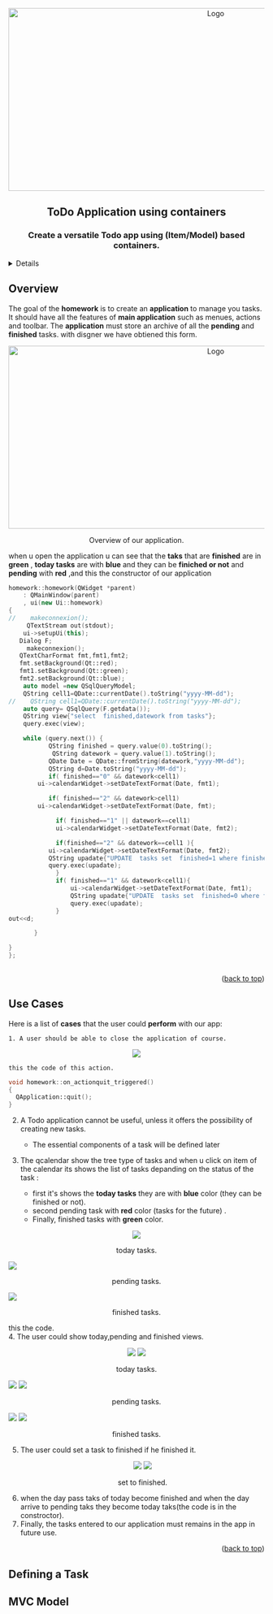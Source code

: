 
    

<div id="top"></div>



<!-- PROJECT LOGO -->
<br />
<div align="center">
    <img src="todo/cover.png" alt="Logo" width="800" height="360">
  <h2 align="center">ToDo Application using containers</h2>
  <h3 align="center">Create a versatile Todo app using (Item/Model) based containers.</h3>
</div>



<!-- TABLE OF CONTENTS -->
<details>
 <ol class="list-group list-group-numbered">
     <li class="list-group-item"> <a href="#Overview">Overview </a></li>
  <li class="list-group-item"> <a href="#Use-Cases">Use Cases</a> </li>
  <li class="list-group-item"> <a href="#Defining-a-Task">Defining a Task</a> </li>
   <li class="list-group-item"> <a href="#MVC-Model">MVC Model</a> </li>
</ol>
</details>



<div id="Overview">
  
<!-- ABOUT THE PROJECT -->
## Overview
    
  The goal of the **homework** is to create an **application** to manage you tasks. 
    It should have all the features of **main application** such as menues, actions and toolbar. 
    The **application** must store an archive of all the **pending** and **finished** tasks.
    with disgner we have obtiened this form.
    <br />
<div align="center">
    <img src="todo/1.png" alt="Logo" width="800" height="360">
   <p align="center">Overview of our application.</p>
</div>
    
   when u open the application u can see that the **taks** that are **finished** are in **green** , **today tasks** are with **blue** and they can be **finiched or not** and **pending** with **red** ,and this the constructor of our application
    
```cpp
homework::homework(QWidget *parent)
    : QMainWindow(parent)
    , ui(new Ui::homework)
{
//    makeconnexion();
     QTextStream out(stdout);
    ui->setupUi(this);
   Dialog F;
     makeconnexion();
   QTextCharFormat fmt,fmt1,fmt2;
   fmt.setBackground(Qt::red);
   fmt1.setBackground(Qt::green);
   fmt2.setBackground(Qt::blue);
    auto model =new QSqlQueryModel;
    QString cell1=QDate::currentDate().toString("yyyy-MM-dd");
//    QString cell1=QDate::currentDate().toString("yyyy-MM-dd");
    auto query= QSqlQuery(F.getdata());
    QString view{"select  finished,datework from tasks"};
    query.exec(view);

    while (query.next()) {
           QString finished = query.value(0).toString();
            QString datework = query.value(1).toString();
           QDate Date = QDate::fromString(datework,"yyyy-MM-dd");
           QString d=Date.toString("yyyy-MM-dd");
           if( finished=="0" && datework<cell1)
        ui->calendarWidget->setDateTextFormat(Date, fmt1);

           if( finished=="2" && datework>cell1)
        ui->calendarWidget->setDateTextFormat(Date, fmt);

             if( finished=="1" || datework==cell1)
             ui->calendarWidget->setDateTextFormat(Date, fmt2);

             if(finished=="2" && datework==cell1 ){
           ui->calendarWidget->setDateTextFormat(Date, fmt2);
           QString upadate{"UPDATE  tasks set  finished=1 where finished=2"};
           query.exec(upadate);
             }
             if( finished=="1" && datework<cell1){
                 ui->calendarWidget->setDateTextFormat(Date, fmt1);
                 QString upadate{"UPDATE  tasks set  finished=0 where finished=1 "};
                 query.exec(upadate);
             }
out<<d;

       }

}
};
    
```
<p align="right">(<a href="#top">back to top</a>)</p>
    

    
<div id="Use-Cases">
  
<!-- ABOUT THE PROJECT -->
## Use Cases
    
Here is a list of **cases** that the user could **perform** with our app:

    1. A user should be able to close the application of course.
    
   <p align="center">
     <img src="todo/2.png">
   </p> 
    
    this the code of this action.
   
   ```cpp
   void homework::on_actionquit_triggered()
{
     QApplication::quit();
}
   ```
   2. A Todo application cannot be useful, unless it offers the possibility of creating new tasks.
      * The essential components of a task will be defined later


   3. The qcalendar show the tree type of tasks and when u click on item of the calendar its shows the list of tasks depanding on the status of the task :
      *  first  it's shows the  **today tasks** they are with **blue** color (they can be finished or not).
      * second pending task with **red** color (tasks for the future) .
      * Finally,  finished tasks with **green** color.
    <div class="to">
   <p align="center">
     <img src="todo/13.png">
       <p align="center">today tasks.</p>
       <img src="todo/14.png">
        <p align="center">pending tasks.</p>
       <img src="todo/12.png">
       <p align="center">finished tasks.</p>
   </p> 
    </div>
    
    
this the code.
     <br/>
    4. The user could show today,pending and finished views.
    
   <p align="center">
     <img src="todo/10.png">
         <img src="todo/11.png">
       <p align="center">today tasks.</p>
       <img src="todo/5.png">
    <img src="todo/19.png">
        <p align="center">pending tasks.</p>
       <img src="todo/4.png">
    <img src="todo/8.png">
       <p align="center">finished tasks.</p>
   </p> 

   5. The user could set a task to finished if he finished it.
     <p align="center">
     <img src="todo/22.png">
           <img src="todo/23.png">
       <p align="center">set to finished.</p>
         </p> 
   6. when the day pass taks of today become finished and when the day arrive to pending taks they become today taks(the code is in the constroctor).
   7. Finally, the tasks entered to our application must remains in the app in future use.
    <p align="right">(<a href="#top">back to top</a>)</p>
    
    
<div id="Defining-a-Task">
  
<!-- ABOUT THE PROJECT -->
## Defining a Task
   
                                    
    
  <div id="MVC-Model">
  
<!-- ABOUT THE PROJECT -->
## MVC Model
